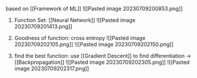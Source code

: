 based on [[Framework of ML]]
![[Pasted image 20230709200853.png]]
1. Function Set: [[Neural Network]]
![[Pasted image 20230709201413.png]]

2. Goodness of function: cross entropy
![[Pasted image 20230709202105.png]]
![[Pasted image 20230709202150.png]]

3. find the best function: use [[Gradient Descent]]
to find differentiation -> [[Backpropagation]]
![[Pasted image 20230709202305.png]]
![[Pasted image 20230709202317.png]]